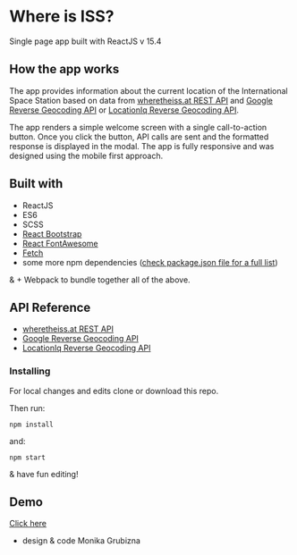 # Where is ISS?
Single page app built with ReactJS v 15.4

## How the app works
The app provides information about the current location of the International Space Station based on data from [wheretheiss.at REST API](https://wheretheiss.at/w/developer) and [Google Reverse Geocoding API](https://developers.google.com/maps/documentation/geocoding/intro#ReverseGeocoding) or [LocationIq Reverse Geocoding API](https://locationiq.org/).

The app renders a simple welcome screen with a single call-to-action button.
Once you click the button, API calls are sent and the formatted response is displayed in the modal.
The app is fully responsive and was designed using the mobile first approach.

## Built with
* ReactJS
* ES6
* SCSS
* [React Bootstrap](https://react-bootstrap.github.io/)
* [React FontAwesome](https://github.com/danawoodman/react-fontawesome)
* [Fetch](https://github.com/github/fetch)
* some more npm dependencies ([check package.json file for a full list](package.json))

& + Webpack to bundle together all of the above.

## API Reference
* [wheretheiss.at REST API](https://wheretheiss.at/w/developer)
* [Google Reverse Geocoding API](https://developers.google.com/maps/documentation/geocoding/intro#ReverseGeocoding)
* [LocationIq Reverse Geocoding API](https://locationiq.org/)

### Installing
For local changes and edits clone or download this repo.

Then run:

```
npm install
```

and:

```
npm start
```

& have fun editing!

## Demo
[Click here](https://mongru.github.io/Where_is_ISS/)


* design & code Monika Grubizna
